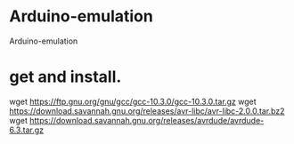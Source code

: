 # Arduino-emulation
Arduino-emulation


# get and install.

wget https://ftp.gnu.org/gnu/gcc/gcc-10.3.0/gcc-10.3.0.tar.gz
wget https://download.savannah.gnu.org/releases/avr-libc/avr-libc-2.0.0.tar.bz2
wget https://download.savannah.gnu.org/releases/avrdude/avrdude-6.3.tar.gz

